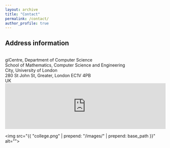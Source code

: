 ```yaml
---
layout: archive
title: "Contact"
permalink: /contact/
author_profile: true
---
```


<h2> Address information </h2>
<br>
giCentre, Department of Computer Science<br>
School of Mathematics, Computer Science and Engineering<br>
City, University of London<br>
280 St John St, Greater, London EC1V 4PB<br>
UK

<iframe src="https://www.google.com/maps/embed?pb=!1m14!1m8!1m3!1d9928.953989636313!2d-0.1080993!3d51.5271853!3m2!1i1024!2i768!4f13.1!3m3!1m2!1s0x0%3A0x7bac0df7e2bf2009!2sCity%2C%20University%20of%20London%20College%20Building!5e0!3m2!1sen!2suk!4v1620374055263!5m2!1sen!2suk" width="527"  style="border:0;" allowfullscreen="" loading="lazy"></iframe>

<img src="{{ "college.png" | prepend: "/images/" | prepend: base_path }}" alt="">
